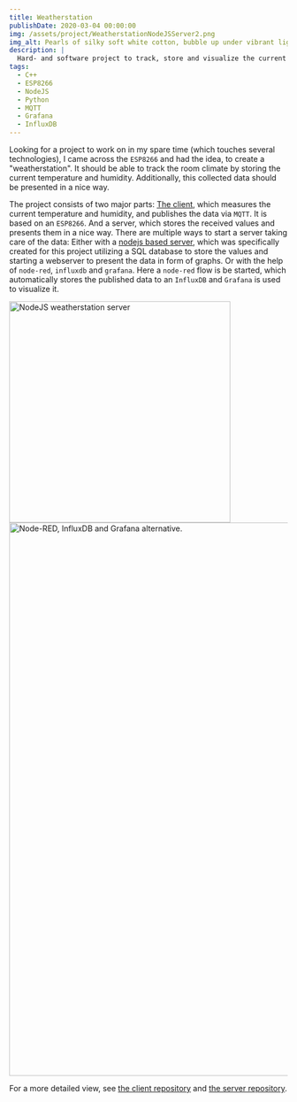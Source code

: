 ```yaml
---
title: Weatherstation
publishDate: 2020-03-04 00:00:00
img: /assets/project/WeatherstationNodeJSServer2.png
img_alt: Pearls of silky soft white cotton, bubble up under vibrant lighting
description: |
  Hard- and software project to track, store and visualize the current temperature and humidity.
tags:
  - C++
  - ESP8266
  - NodeJS
  - Python
  - MQTT
  - Grafana
  - InfluxDB
---
```


Looking for a project to work on in my spare time (which touches several technologies), I came across the `ESP8266` and had the idea, to create a "weatherstation". It should be able to track the room climate by storing the current temperature and humidity. Additionally, this collected data should be presented in a nice way.

The project consists of two major parts: [The client](https://github.com/jerey/weatherstation-client), which measures the current temperature and humidity, and publishes the data via `MQTT`. It is based on an `ESP8266`. And a server, which stores the received values and presents them in a nice way. There are multiple ways to start a server taking care of the data: Either with a [nodejs based server](https://github.com/jerey/weatherstation-server), which was specifically created for this project utilizing a SQL database to store the values and starting a webserver to present the data in form of graphs. Or with the help of `node-red`, `influxdb` and `grafana`. Here a `node-red` flow is be started, which automatically stores the published data to an `InfluxDB` and `Grafana` is used to visualize it.

<img src="/assets/project/WeatherstationNodeJSServer1.png" alt="NodeJS weatherstation server" width="400">

<img src="/assets/project/WeatherstationGrafana.png" alt="Node-RED, InfluxDB and Grafana alternative." width="1000">

For a more detailed view, see [the client repository](https://github.com/jerey/weatherstation-client) and [the server repository](https://github.com/jerey/weatherstation-server).


